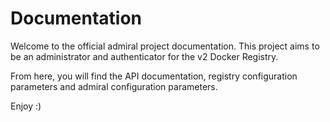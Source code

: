 # Documentation

Welcome to the official admiral project documentation. This project aims to be an administrator and authenticator for the v2 Docker Registry.

From here, you will find the API documentation, registry configuration parameters and admiral configuration parameters.

Enjoy :)
